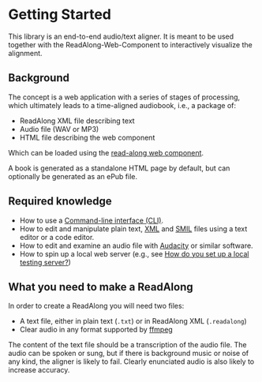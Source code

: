 # Getting Started

This library is an end-to-end audio/text aligner. It is meant to be used
together with the ReadAlong-Web-Component to interactively visualize the
alignment.

## Background

The concept is a web application with a series of stages of processing,
which ultimately leads to a time-aligned audiobook, i.e., a package of:

- ReadAlong XML file describing text
- Audio file (WAV or MP3)
- HTML file describing the web component

Which can be loaded using the [read-along web
component](https://github.com/ReadAlongs/Studio-Web/tree/main/packages/web-component).

A book is generated as a standalone HTML page by default, but can
optionally be generated as an ePub file.

## Required knowledge

- How to use a [Command-line interface (CLI)](https://en.wikipedia.org/wiki/Command-line_interface).
- How to edit and manipulate plain text, [XML](https://www.w3.org/standards/xml/core) and [SMIL](https://www.w3.org/TR/smil/) files using a text editor or a code editor.
- How to edit and examine an audio file with [Audacity](https://www.audacityteam.org/) or similar software.
- How to spin up a local web server (e.g., see [How do you set up a local testing server?](https://developer.mozilla.org/en-US/docs/Learn/Common_questions/set_up_a_local_testing_server))

## What you need to make a ReadAlong

In order to create a ReadAlong you will need two files:

- A text file, either in plain text (`.txt`) or in ReadAlong XML (`.readalong`)
- Clear audio in any format supported by [ffmpeg](https://ffmpeg.org/ffmpeg-formats.html)

The content of the text file should be a transcription of the audio
file. The audio can be spoken or sung, but if there is background music
or noise of any kind, the aligner is likely to fail. Clearly enunciated
audio is also likely to increase accuracy.
